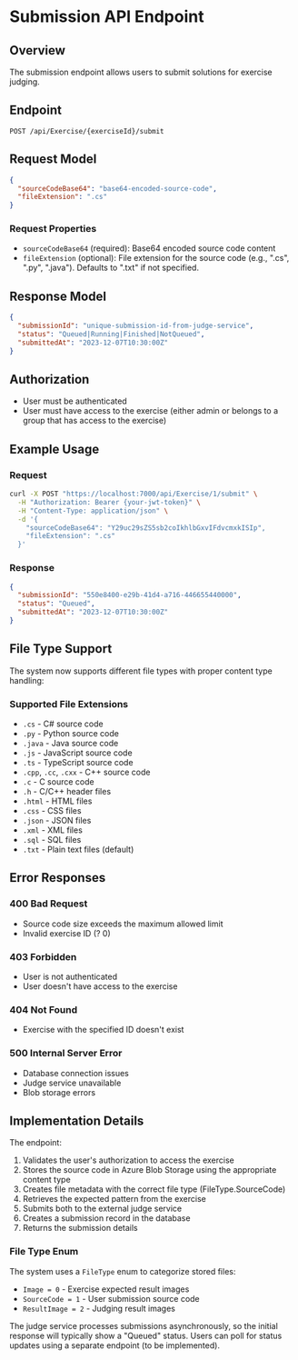 # Submission API Endpoint

## Overview
The submission endpoint allows users to submit solutions for exercise judging.

## Endpoint
`POST /api/Exercise/{exerciseId}/submit`

## Request Model
```json
{
  "sourceCodeBase64": "base64-encoded-source-code",
  "fileExtension": ".cs"
}
```

### Request Properties
- `sourceCodeBase64` (required): Base64 encoded source code content
- `fileExtension` (optional): File extension for the source code (e.g., ".cs", ".py", ".java"). Defaults to ".txt" if not specified.

## Response Model
```json
{
  "submissionId": "unique-submission-id-from-judge-service",
  "status": "Queued|Running|Finished|NotQueued",
  "submittedAt": "2023-12-07T10:30:00Z"
}
```

## Authorization
- User must be authenticated
- User must have access to the exercise (either admin or belongs to a group that has access to the exercise)

## Example Usage

### Request
```bash
curl -X POST "https://localhost:7000/api/Exercise/1/submit" \
  -H "Authorization: Bearer {your-jwt-token}" \
  -H "Content-Type: application/json" \
  -d '{
    "sourceCodeBase64": "Y29uc29sZS5sb2coIkhlbGxvIFdvcmxkISIp",
    "fileExtension": ".cs"
  }'
```

### Response
```json
{
  "submissionId": "550e8400-e29b-41d4-a716-446655440000",
  "status": "Queued",
  "submittedAt": "2023-12-07T10:30:00Z"
}
```

## File Type Support

The system now supports different file types with proper content type handling:

### Supported File Extensions
- `.cs` - C# source code
- `.py` - Python source code
- `.java` - Java source code
- `.js` - JavaScript source code
- `.ts` - TypeScript source code
- `.cpp`, `.cc`, `.cxx` - C++ source code
- `.c` - C source code
- `.h` - C/C++ header files
- `.html` - HTML files
- `.css` - CSS files
- `.json` - JSON files
- `.xml` - XML files
- `.sql` - SQL files
- `.txt` - Plain text files (default)

## Error Responses

### 400 Bad Request
- Source code size exceeds the maximum allowed limit
- Invalid exercise ID (? 0)

### 403 Forbidden
- User is not authenticated
- User doesn't have access to the exercise

### 404 Not Found
- Exercise with the specified ID doesn't exist

### 500 Internal Server Error
- Database connection issues
- Judge service unavailable
- Blob storage errors

## Implementation Details

The endpoint:
1. Validates the user's authorization to access the exercise
2. Stores the source code in Azure Blob Storage using the appropriate content type
3. Creates file metadata with the correct file type (FileType.SourceCode)
4. Retrieves the expected pattern from the exercise
5. Submits both to the external judge service
6. Creates a submission record in the database
7. Returns the submission details

### File Type Enum
The system uses a `FileType` enum to categorize stored files:
- `Image = 0` - Exercise expected result images
- `SourceCode = 1` - User submission source code
- `ResultImage = 2` - Judging result images

The judge service processes submissions asynchronously, so the initial response will typically show a "Queued" status. Users can poll for status updates using a separate endpoint (to be implemented).